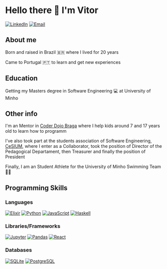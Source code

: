 # Hello there 👋 I'm Vitor

[![LinkedIn](https://img.shields.io/badge/-Vitor%20Lelis-0E76A8?style=for-the-badge&logo=linkedin)](https://www.linkedin.com/in/vitor-lelis-71361420a/)
[![Email](https://img.shields.io/badge/-VITOR%20LELIS-EA4335?style=for-the-badge&logo=gmail&logoColor=white)](mailto:vitorll909@gmail.com)

  ## About me
  Born and raised in Brazil 🇧🇷 where I lived for 20 years
  
  Came to Portugal 🇵🇹 to learn and get new experiences
  
  ## Education
  Getting my Masters degree in Software Engineering 💻 at University of Minho
  
  ## Other info
  I'm an Mentor in [Coder Dojo Braga](https://github.com/coderdojobraga) where I help kids around 7 and 17 years old to learn how to programm

  I've also took part at the students association of Software Engineering, [CeSIUM](https://github.com/cesium),  where I enter as a Collaborator, took the position of Director of the Pedagogical Departament, then Treasurer and finally the position of President
  
  Finally, I am an Student Athlete for the University of Minho Swimming Team 🏊‍♂️
  
  ## Programming Skills
  
  ### Languages
  
  [![Elixir](https://img.shields.io/badge/-ELIXIR-4B275F?style=for-the-badge&logo=elixir&logoColor=white)](https://elixir-lang.org/)
  [![Python](https://img.shields.io/badge/-PYTHON-306998?style=for-the-badge&logo=python&logoColor=white)](https://www.python.org/)
  [![JavaScript](https://img.shields.io/badge/-JAVASCRIPT-F0DB4F?style=for-the-badge&logo=javascript&logoColor=black)](https://www.javascript.com/)
  [![Haskell](https://img.shields.io/badge/-HASKELL-5D4F85?style=for-the-badge&logo=haskell&logoColor=white)](https://www.haskell.org/)
  
  ### Libraries/Frameworks
  [![Jupyter](https://img.shields.io/badge/-JUPYTER-F37626?style=for-the-badge&logo=jupyter&logoColor=white)](https://jupyter.org/)
  [![Pandas](https://img.shields.io/badge/-PANDAS-150458?style=for-the-badge&logo=pandas&logoColor=white)](https://pandas.pydata.org/docs/index.html)
  [![React](https://img.shields.io/badge/-REACT-61DAFB?style=for-the-badge&logo=react&logoColor=black)](https://reactjs.org/)
  
  ### Databases
  [![SQLite](https://img.shields.io/badge/-SQLITE-003B57?style=for-the-badge&logo=sqlite&logoColor=white)](https://www.sqlite.org/index.html)
  [![PostgreSQL](https://img.shields.io/badge/-POSTGRESQL-4169E1?style=for-the-badge&logo=postgresql&logoColor=white)](https://www.postgresql.org/)
